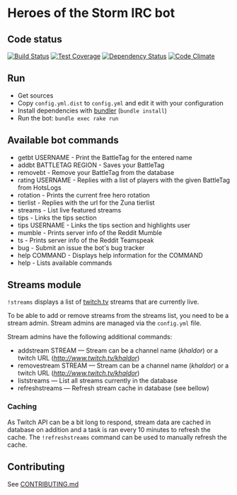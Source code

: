 # Heroes of the Storm IRC bot

## Code status

[![Build Status](https://travis-ci.org/chadrien/hots-irc-bot.svg?branch=master)](https://travis-ci.org/chadrien/hots-irc-bot)
[![Test Coverage](https://codeclimate.com/github/chadrien/hots-irc-bot/badges/coverage.svg)](https://codeclimate.com/github/chadrien/hots-irc-bot)
[![Dependency Status](https://www.versioneye.com/user/projects/54da6f1cc1bbbd5f8200023d/badge.svg?style=flat)](https://www.versioneye.com/user/projects/54da6f1cc1bbbd5f8200023d)
[![Code Climate](https://codeclimate.com/github/chadrien/hots-irc-bot/badges/gpa.svg)](https://codeclimate.com/github/chadrien/hots-irc-bot)

## Run

* Get sources
* Copy `config.yml.dist` to `config.yml` and edit it with your configuration
* Install dependencies with [bundler](http://bundler.io/) (`bundle install`)
* Run the bot: `bundle exec rake run`

## Available bot commands

* getbt USERNAME - Print the BattleTag for the entered name
* addbt BATTLETAG REGION - Saves your BattleTag
* removebt - Remove your BattleTag from the database
* rating USERNAME - Replies with a list of players with the given BattleTag from HotsLogs
* rotation - Prints the current free hero rotation
* tierlist - Replies with the url for the Zuna tierlist
* streams - List live featured streams
* tips - Links the tips section
* tips USERNAME - Links the tips section and highlights user
* mumble - Prints server info of the Reddit Mumble
* ts - Prints server info of the Reddit Teamspeak
* bug - Submit an issue the bot's bug tracker
* help COMMAND - Displays help information for the COMMAND
* help - Lists available commands

## Streams module

`!streams` displays a list of [twitch.tv](http://www.twitch.tv/) streams that are currently live.

To be able to add or remove streams from the streams list, you need to be a stream admin. Stream admins are managed via
the `config.yml` file.

Stream admins have the following additional commands:

* addstream STREAM — Stream can be a channel name (*khaldor*) or a twitch URL (*http://www.twitch.tv/khaldor*)
* removestream STREAM — Stream can be a channel name (*khaldor*) or a twitch URL (*http://www.twitch.tv/khaldor*)
* liststreams — List all streams currently in the database
* refreshstreams — Refresh stream cache in database (see bellow)

### Caching

As Twitch API can be a bit long to respond, stream data are cached in database on addition
and a task is ran every 10 minutes to refresh the cache. The `!refreshstreams` command can
be used to manually refresh the cache.

## Contributing

See [CONTRIBUTING.md](CONTRIBUTING.md)

